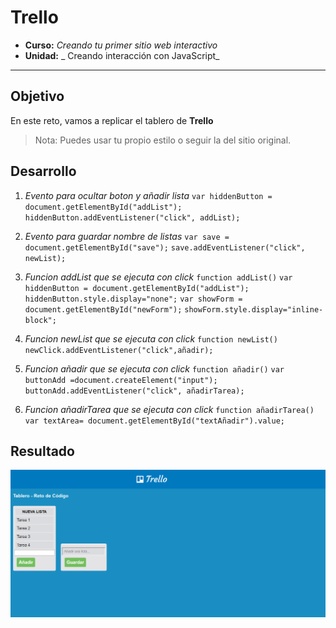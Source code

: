 # Trello

* **Curso:** _Creando tu primer sitio web interactivo_
* **Unidad:** _ Creando interacción con JavaScript_

***

## Objetivo

En este reto, vamos a replicar el tablero de **Trello**
> Nota:  Puedes usar tu propio estilo o seguir la del sitio original.

## Desarrollo

1. *Evento para ocultar boton y añadir lista*
    `var hiddenButton = document.getElementById("addList");`
      `hiddenButton.addEventListener("click", addList);`
2. *Evento para guardar nombre de listas*
    `var save = document.getElementById("save");`
      `save.addEventListener("click", newList);`

3. *Funcion addList que se ejecuta con click*
    `function addList()`
      `var hiddenButton = document.getElementById("addList");`
        `hiddenButton.style.display="none";`
      `var showForm = document.getElementById("newForm");`
        `showForm.style.display="inline-block";`

4. *Funcion newList que se ejecuta con click*
    `function newList()`
      `newClick.addEventListener("click",añadir);`

5. *Funcion añadir que se ejecuta con click*
    `function añadir()`
      `var buttonAdd =document.createElement("input");`
        `buttonAdd.addEventListener("click", añadirTarea);`

6. *Funcion añadirTarea que se ejecuta con click*
    `function añadirTarea()`
      `var textArea= document.getElementById("textAñadir").value;`

## Resultado

![Trello](assets/trello.png)
